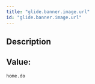 ```yaml
---
title: "glide.banner.image.url"
id: "glide.banner.image.url"
---
```

## Description



## Value: 
```
home.do
```